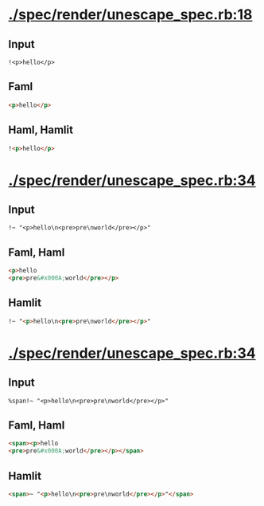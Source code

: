 # [./spec/render/unescape_spec.rb:18](../../../spec/render/unescape_spec.rb#L18)
## Input
```haml
!<p>hello</p>
```

## Faml
```html
<p>hello</p>

```

## Haml, Hamlit
```html
!<p>hello</p>

```

# [./spec/render/unescape_spec.rb:34](../../../spec/render/unescape_spec.rb#L34)
## Input
```haml
!~ "<p>hello\n<pre>pre\nworld</pre></p>"
```

## Faml, Haml
```html
<p>hello
<pre>pre&#x000A;world</pre></p>

```

## Hamlit
```html
!~ "<p>hello\n<pre>pre\nworld</pre></p>"

```

# [./spec/render/unescape_spec.rb:34](../../../spec/render/unescape_spec.rb#L34)
## Input
```haml
%span!~ "<p>hello\n<pre>pre\nworld</pre></p>"
```

## Faml, Haml
```html
<span><p>hello
<pre>pre&#x000A;world</pre></p></span>

```

## Hamlit
```html
<span>~ "<p>hello\n<pre>pre\nworld</pre></p>"</span>

```

